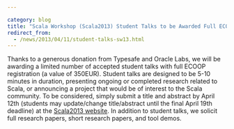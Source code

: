 ```yaml
---

category: blog
title: "Scala Workshop (Scala2013) Student Talks to be Awarded Full ECOOP Registration!"
redirect_from:
  - /news/2013/04/11/student-talks-sw13.html
---
```


Thanks to a generous donation from Typesafe and Oracle Labs, we will be awarding a limited number of accepted student talks with full ECOOP registration (a value of 350EUR). Student talks are designed to be 5-10 minutes in duration, presenting ongoing or completed research related to Scala, or announcing a project that would be of interest to the Scala community. To be considered, simply submit a title and abstract by April 12th (students may update/change title/abstract until the final April 19th deadline) at the [Scala2013 website](http://lampwww.epfl.ch/~hmiller/scala2013/). In addition to student talks, we solicit full research papers, short research papers, and tool demos. 
